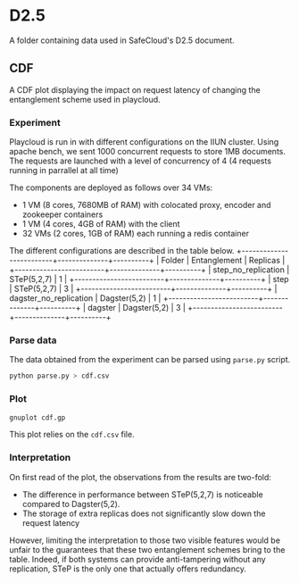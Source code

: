 # D2.5

A folder containing data used in SafeCloud's D2.5 document.

## CDF

A CDF plot displaying the impact on request latency of changing the entanglement scheme used in playcloud.

### Experiment
Playcloud is run in with different configurations on the IIUN cluster. Using apache bench, we sent 1000 concurrent requests to store 1MB documents. The requests are launched with a level of concurrency of 4 (4 requests running in parrallel at all time)

The components are deployed as follows over 34 VMs:

* 1 VM (8 cores, 7680MB of RAM) with colocated proxy, encoder and zookeeper containers
* 1 VM (4 cores, 4GB of RAM) with the client
* 32 VMs (2 cores, 1GB of RAM) each running a redis container

The different configurations are described in the table below.
+-------------------------+--------------+----------+
|       Folder            | Entanglement | Replicas |
+-------------------------+--------------+----------+
| step_no_replication     |  STeP(5,2,7) |    1     |
+-------------------------+--------------+----------+
| step                    |  STeP(5,2,7) |    3     |
+-------------------------+--------------+----------+
| dagster_no_replication  | Dagster(5,2) |    1     |
+-------------------------+--------------+----------+
| dagster                 | Dagster(5,2) |    3     |
+-------------------------+--------------+----------+


### Parse data

The data obtained from the experiment can be parsed using `parse.py` script.
```bash
python parse.py > cdf.csv
```

### Plot

```bash
gnuplot cdf.gp
```
This plot relies on the `cdf.csv` file.


### Interpretation
On first read of the plot, the observations from the results are two-fold:

* The difference in performance between STeP(5,2,7) is noticeable compared to Dagster(5,2).
* The storage of extra replicas does not significantly slow down the request latency

However, limiting the interpretation to those two visible features would be unfair to the guarantees that these two entanglement schemes bring to the table.
Indeed, if both systems can provide anti-tampering without any replication, STeP is the only one that actually offers redundancy.
